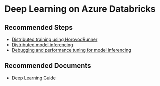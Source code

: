 <properties
	pageTitle="Deep Learning on Azure Databricks"
	description="Deep Learning on Azure Databricks"
	service="microsoft.databricks"
	resource="workspaces"
	authors="mspreshah"
	ms.author="preshah"
	displayOrder="12"
	selfHelpType="resource"
	supportTopicIds="32612195"
	resourceTags=""
	productPesIds="16432"
	cloudEnvironments="public"
	articleId="65774271-0c8c-41c1-901d-9f54035623f1"
/>

# Deep Learning on Azure Databricks    

## **Recommended Steps**  

* [Distributed training using HorovodRunner](https://docs.azuredatabricks.net/applications/deep-learning/distributed-training/horovod-runner.html)
* [Distributed model inferencing](https://docs.azuredatabricks.net/applications/deep-learning/distributed-deep-learning/index.html#distributed-inference)    
* [Debugging and performance tuning for model inferencing](https://docs.azuredatabricks.net/applications/deep-learning/index.html#model-inference)   


## **Recommended Documents**

* [Deep Learning Guide](https://docs.azuredatabricks.net/applications/deep-learning/index.html)
